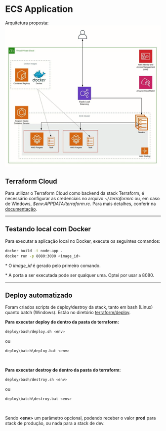 # ECS Application

Arquitetura proposta:
![architecture](application_architecture.png)

## Terraform Cloud
Para utilizar o Terraform Cloud como backend da stack Terraform, é necessário configurar as credenciais no arquivo *~/.terraformrc* ou, em caso de Windows, *$env:APPDATA/terraform.rc*. Para mais detalhes, conferir na [documentação][cli-configuration-link].

---

## Testando local com Docker
Para executar a aplicação local no Docker, execute os seguintes comandos:
```bash
docker build -t node-app .
docker run -p 8080:3000 <image_id>
```
\* O *image_id* é gerado pelo primeiro comando. 

\* A porta a ser executada pode ser qualquer uma. Optei por usar a 8080. 

---

## Deploy automatizado
Foram criados scripts de deploy/destroy da stack, tanto em bash (Linux) quanto batch (Windows). Estão no diretório [terraform/deploy](terraform/deploy).

**Para executar deploy de dentro da pasta do terraform:**
```bash
deploy/bash/deploy.sh <env>
```
ou
```bash
deploy\batch\deploy.bat <env>
```
<br>

**Para executar destroy de dentro da pasta do terraform:**
```bash
deploy/bash/destroy.sh <env>
```
ou
```bash
deploy\batch\destroy.bat <env>
```

<br>

Sendo **\<env\>** um parâmetro opcional, podendo receber o valor **prod** para stack de produção, ou nada para a stack de dev.

[cli-configuration-link]: https://www.terraform.io/docs/commands/cli-config.html